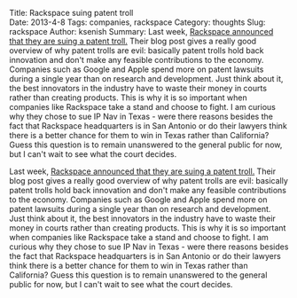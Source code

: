 Title: Rackspace suing patent troll		
Date: 2013-4-8
Tags: companies, rackspace
Category: thoughts
Slug: rackspace
Author: ksenish
Summary: Last week, <a href="https://www.rackspace.com/blog/why-rackspace-sued-the-most-notorious-patent-troll-in-america/">Rackspace announced that they are suing a patent troll.</a> Their blog post gives a really good overview of why patent trolls are evil: basically patent trolls hold back innovation and don't make any feasible contributions to the economy. Companies such as Google and Apple spend more on patent lawsuits during a single year than on research and development. Just think about it, the best innovators in the industry have to waste their money in courts rather than creating products. This is why it is so important when companies like Rackspace take a stand and choose to fight. I am curious why they chose to sue IP Nav in Texas - were there reasons besides the fact that Rackspace headquarters is in San Antonio or do their lawyers think there is a better chance for them to win in Texas rather than California? Guess this question is to remain unanswered to the general public for now, but I can't wait to see what the court decides.

Last week, <a href="https://www.rackspace.com/blog/why-rackspace-sued-the-most-notorious-patent-troll-in-america/">Rackspace announced that they are suing a patent troll.</a> Their blog post gives a really good overview of why patent trolls are evil: basically patent trolls hold back innovation and don't make any feasible contributions to the economy. Companies such as Google and Apple spend more on patent lawsuits during a single year than on research and development. Just think about it, the best innovators in the industry have to waste their money in courts rather than creating products. This is why it is so important when companies like Rackspace take a stand and choose to fight. I am curious why they chose to sue IP Nav in Texas - were there reasons besides the fact that Rackspace headquarters is in San Antonio or do their lawyers think there is a better chance for them to win in Texas rather than California? Guess this question is to remain unanswered to the general public for now, but I can't wait to see what the court decides.